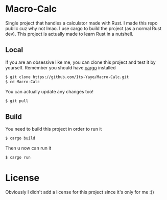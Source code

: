 # Macro-Calc

Single project that handles a calculator made with Rust. I made this repo public cuz why not lmao. I use cargo to build the project (as a normal Rust dev). This project is actually made to learn Rust in a nutshell. 

## Local 
If you are an obsessive like me, you can clone this project and test it by yourself. Remember you should have [cargo](https://crates.io/) installed 
```bash
$ git clone https://github.com/Its-Yayo/Macro-Calc.git
$ cd Macro-Calc
```

You can actually update any changes too!
```bash
$ git pull
```

## Build
You need to build this project in order to run it
```bash
$ cargo build
```

Then u now can run it
```bash
$ cargo run
```


# License
Obviously I didn't add a license for this project since it's only for me :))
